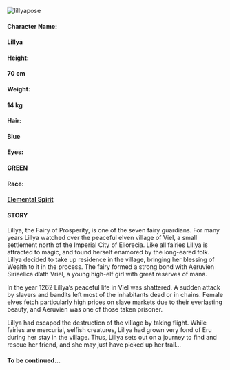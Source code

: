 ![lillyapose](https://worldofvaira.com/wp-content/uploads/2021/07/lillyapose.png)

#### **Character Name:**

####    Lillya

#### **Height:**

####    70 cm

#### **Weight:**

####    14 kg 

#### **Hair:**

####    Blue

#### **Eyes:**

####    GREEN

#### **Race:**

####    [Elemental Spirit](https://worldofvaira.com/fairies/)

####  

#### STORY

Lillya, the Fairy of Prosperity, is one of the seven fairy guardians. For many years Lillya watched over the peaceful elven village of Viel, a small settlement north of the Imperial City of Eliorecia. Like all fairies Lillya is attracted to magic, and found herself enamored by the long-eared folk. Lillya decided to take up residence in the village, bringing her blessing of Wealth to it in the process. The fairy formed a strong bond with Aeruvien Siriaelica d’ath Vriel, a young high-elf girl with great reserves of mana.

In the year 1262 Lillya’s peaceful life in Viel was shattered. A sudden attack by slavers and bandits left most of the inhabitants dead or in chains. Female elves fetch particularly high prices on slave markets due to their everlasting beauty, and Aeruvien was one of those taken prisoner.

Lillya had escaped the destruction of the village by taking flight. While fairies are mercurial, selfish creatures, Lillya had grown very fond of Eru during her stay in the village. Thus, Lillya sets out on a journey to find and rescue her friend, and she may just have picked up her trail…

#### To be continued…